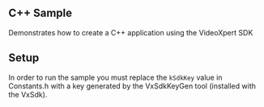 ## C++ Sample

Demonstrates how to create a C++ application using the VideoXpert SDK

## Setup

In order to run the sample you must replace the `kSdkKey` value in Constants.h with a key generated by the VxSdkKeyGen tool (installed with the VxSdk).
